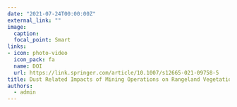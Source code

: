 ```yaml
---
date: "2021-07-24T00:00:00Z"
external_link: ""
image:
  caption: 
  focal_point: Smart
links:
- icon: photo-video
  icon_pack: fa
  name: DOI
  url: https://link.springer.com/article/10.1007/s12665-021-09758-5
title: Dust Related Impacts of Mining Operations on Rangeland Vegetation and Soil
authors: 
  - admin
---
```

